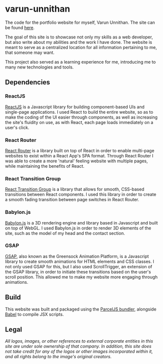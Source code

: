 # varun-unnithan
The code for the portfolio website for myself, Varun Unnithan. The site can be found [here](https://www.varununnithan.me/ "varununnithan.me").

The goal of this site is to showcase not only my skills as a web developer, but also write about my abilities and the work I have done. The website is meant to serve as a centralized location for all information pertaining to me, that someone may want. 

This project also served as a learning experience for me, introducing me to many new technologies and tools. 

## Dependencies
### ReactJS
[ReactJS](https://reactjs.org/) is a Javascript library for building component-based UIs and single-page applications. I used React to build the entire website, so as to make the coding of the UI easier through components, as well as increasing the site's fluidity on use, as with React, each page loads immediately on a user's click. 

### React Router
[React Router](https://reactrouter.com/) is a library built on top of React in order to enable multi-page websites to exist within a React App's SPA format. Through React Router I was able to create a more 'natural' feeling website with multiple pages, while maintaining the benefits of React.

### React Transition Group
[React Transition Group](https://reactcommunity.org/react-transition-group/) is a library that allows for smooth, CSS-based transitions between React components. I used this library in order to create a smooth fading transition between page switches in React Router.

### Babylon.js
[Babylon.js](https://www.babylonjs.com/) is a 3D rendering engine and library based in Javascript and built on top of WebGL. I used Babylon.js in order to render 3D elements of the site, such as the model of my head and the contact section.

### GSAP
[GSAP](https://greensock.com/gsap/), also known as the Greensock Animation Platform, is a Javascript library to create smooth animations for HTML elements and CSS classes. I not only used GSAP for this, but I also used ScrollTrigger, an extension of the GSAP library, in order to initiate these transitions based on the user's scroll position. This allowed me to make my website more engaging through animations.

## Build
This website was built and packaged using the [ParcelJS bundler](https://parceljs.org/), alongside [Babel](https://babeljs.io/) to compile JSX scripts.

## Legal
_All logos, images, or other references to external corporate entities in this site are under sole ownership of that company. 
In addition, this site does not take credit for any of the logos or other images incorporated within it, and all rights belong to the image's original creators._
